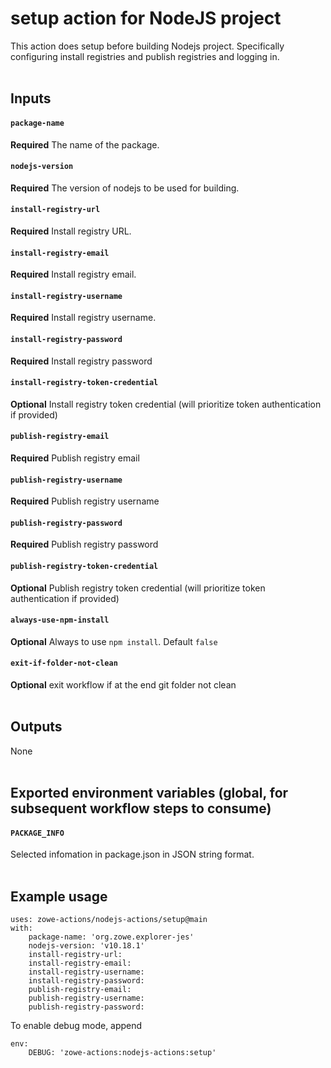 # setup action for NodeJS project

This action does setup before building Nodejs project. Specifically configuring install registries and publish registries and logging in.
<br /><br />

## Inputs

#### `package-name`
**Required** The name of the package.
#### `nodejs-version`
**Required** The version of nodejs to be used for building.
#### `install-registry-url`
**Required** Install registry URL.
#### `install-registry-email`
**Required** Install registry email.
#### `install-registry-username`
**Required** Install registry username.
#### `install-registry-password`
**Required** Install registry password
#### `install-registry-token-credential`
**Optional** Install registry token credential (will prioritize token authentication if provided)
#### `publish-registry-email`
**Required** Publish registry email
#### `publish-registry-username`
**Required** Publish registry username
#### `publish-registry-password`
**Required** Publish registry password
#### `publish-registry-token-credential`
**Optional** Publish registry token credential (will prioritize token authentication if provided)
#### `always-use-npm-install`
**Optional** Always to use `npm install`. Default `false`
#### `exit-if-folder-not-clean`
**Optional** exit workflow if at the end git folder not clean
<br /><br />

## Outputs
None
<br /><br />

## Exported environment variables (global, for subsequent workflow steps to consume)
#### `PACKAGE_INFO` 
Selected infomation in package.json in JSON string format.
<br /><br />

## Example usage
```
uses: zowe-actions/nodejs-actions/setup@main
with:
    package-name: 'org.zowe.explorer-jes'
    nodejs-version: 'v10.18.1'
    install-registry-url: 
    install-registry-email: 
    install-registry-username: 
    install-registry-password: 
    publish-registry-email: 
    publish-registry-username: 
    publish-registry-password: 
```
To enable debug mode, append
```
env:
    DEBUG: 'zowe-actions:nodejs-actions:setup'
```

